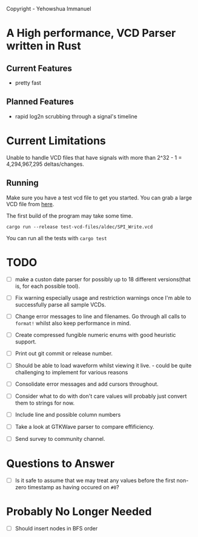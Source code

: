 Copyright - Yehowshua Immanuel

# A High performance, VCD Parser written in Rust

## Current Features
 - pretty fast

## Planned Features
 - rapid log2n scrubbing through a signal's timeline

# Current Limitations
Unable to handle VCD files that have signals with more than 
2^32 - 1 = 4,294,967,295 deltas/changes.

## Running

Make sure you have a test vcd file to get you started. You can grab
a large VCD file from
[here](https://drive.google.com/file/d/1pfm2qo2l8fGTHHJ8TLrg1vSGaV_TUbp2/view?usp=sharing).

The first build of the program may take some time.

``cargo run --release test-vcd-files/aldec/SPI_Write.vcd``

You can run all the tests with ``cargo test``

# TODO
 - [ ] make a custon date parser for possibly up to 18 different versions(that 
       is, for each possible tool).
 - [ ] Fix warning especially usage and restriction warnings once I'm
       able to successfully parse all sample VCDs.
 - [ ] Change error messages to line and filenames. Go through all calls to ``format!``
       whilst also keep performance in mind.
 - [ ] Create compressed fungible numeric enums with good heuristic support.
 - [ ] Print out git commit or release number.
 - [ ] Should be able to load waveform whilst viewing it live.
       - could be quite challenging to implement for various reasons

 - [ ] Consolidate error messages and add cursors throughout.
 - [ ] Consider what to do with don't care values
       will probably just convert them to strings for now.
 - [ ] Include line and possible column numbers
 - [ ] Take a look at GTKWave parser to compare effificiency.
 - [ ] Send survey to community channel.

# Questions to Answer
 - [ ] Is it safe to assume that we may treat any values before the first
       non-zero timestamp as having occured on `#0`?

# Probably No Longer Needed
 - [ ] Should insert nodes in BFS order